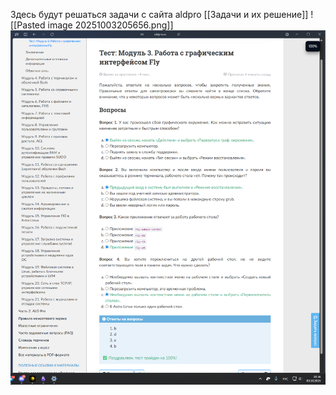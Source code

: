 Здесь будут решаться задачи с сайта aldpro [[Задачи и их решение]]
![[Pasted image 20251003205656.png]]
![Image](https://github.com/sender2033/testwork-protech-Vafin/blob/main/%D0%9C%D0%BE%D0%B4%D1%83%D0%BB%D1%8C%201.%20%D0%9E%D0%A1/Pasted%20image%2020251003205656.png?raw=true)
